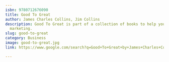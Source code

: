 ```yaml
---
isbn: 9780712676090
title: Good To Great
author: James Charles Collins, Jim Collins
description: Good To Great is part of a collection of books to help you do better
  marketing.
slug: good-to-great
category: Business
image: good-to-great.jpg
link: https://www.google.com/search?q=Good+To+Great+by+James+Charles+Collins%2C+Jim+Collins

---
```

